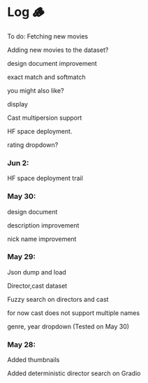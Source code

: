 # Log 🪵
To do:
Fetching new movies

Adding new movies to the dataset?


design document improvement

exact match and softmatch

you might also like?

display

Cast multipersion support

HF space deployment.

rating dropdown?



### Jun 2:
HF space deployment trail




### May 30:
design document

description improvement

nick name improvement

### May 29:
Json dump and load

Director,cast dataset

Fuzzy search on directors and cast

for now cast does not support multiple names

genre, year dropdown (Tested on May 30)


### May 28:
Added thumbnails

Added deterministic director search on Gradio







